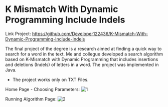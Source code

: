 # K Mismatch With Dynamic Programming Include Indels

Link Project: https://github.com/Developer122436/K-Mismatch-With-Dynamic-Programming-Include-Indels

The final project of the degree is a research aimed at finding a quick way to search for a word in the text. Me and collegue developed a search algorithm based on K-Mismatch with Dynamic Programming that includes insertions and deletions (Indels) of letters in a word. The project was implemented in Java.

* The project works only on TXT Files.

Home Page - Choosing Parameters:
![1](https://user-images.githubusercontent.com/26526551/59968598-aa5c4800-9544-11e9-91eb-906981c04868.JPG)

Running Algorithm Page:
![2](https://user-images.githubusercontent.com/26526551/59968610-f4452e00-9544-11e9-9243-cd3521b44a89.JPG)
